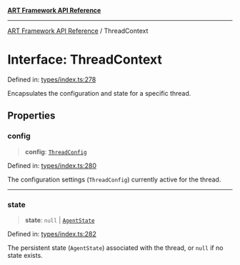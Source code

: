 [**ART Framework API Reference**](../README.md)

***

[ART Framework API Reference](../README.md) / ThreadContext

# Interface: ThreadContext

Defined in: [types/index.ts:278](https://github.com/hashangit/ART/blob/3153790647102134b487bb6168bd208568e6a8ad/src/types/index.ts#L278)

Encapsulates the configuration and state for a specific thread.

## Properties

### config

> **config**: [`ThreadConfig`](ThreadConfig.md)

Defined in: [types/index.ts:280](https://github.com/hashangit/ART/blob/3153790647102134b487bb6168bd208568e6a8ad/src/types/index.ts#L280)

The configuration settings (`ThreadConfig`) currently active for the thread.

***

### state

> **state**: `null` \| [`AgentState`](AgentState.md)

Defined in: [types/index.ts:282](https://github.com/hashangit/ART/blob/3153790647102134b487bb6168bd208568e6a8ad/src/types/index.ts#L282)

The persistent state (`AgentState`) associated with the thread, or `null` if no state exists.
